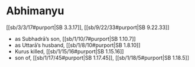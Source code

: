 # Abhimanyu

[[sb/3/3/17#purport|SB 3.3.17]], [[sb/9/22/33#purport|SB 9.22.33]]

* as Subhadrā’s son, [[sb/1/10/7#purport|SB 1.10.7]]
* as Uttarā’s husband, [[sb/1/8/10#purport|SB 1.8.10]]
* Kurus killed, [[sb/1/15/16#purport|SB 1.15.16]]
* son of, [[sb/1/17/45#purport|SB 1.17.45]], [[sb/1/18/5#purport|SB 1.18.5]]
